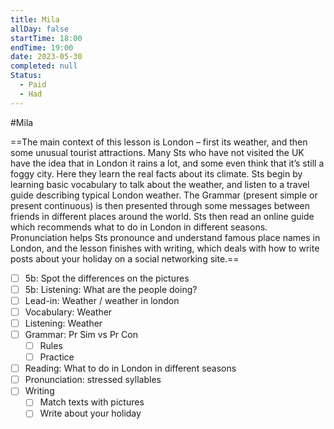 ```yaml
---
title: Mila
allDay: false
startTime: 18:00
endTime: 19:00
date: 2023-05-30
completed: null
Status:
  - Paid
  - Had
---
```

#Mila 

==The main context of this lesson is London – first its weather, and then some unusual tourist attractions. Many Sts who have not visited the UK have the idea that in London it rains a lot, and some even think that it’s still a foggy city. Here they learn the real facts about its climate. Sts begin by learning basic vocabulary to talk about the weather, and listen to a travel guide describing typical London weather. The Grammar (present simple or present continuous) is then presented through some messages between friends in different places around the world. Sts then read an online guide which recommends what to do in London in different seasons. Pronunciation helps Sts pronounce and understand famous place names in London, and the lesson finishes with writing, which deals with how to write posts about your holiday on a social networking site.== 


- [ ] 5b: Spot the differences on the pictures
- [ ] 5b: Listening: What are the people doing?
- [ ] Lead-in: Weather / weather in london
- [ ] Vocabulary: Weather
- [ ] Listening: Weather
- [ ] Grammar: Pr Sim vs Pr Con
	- [ ] Rules
	- [ ] Practice
- [ ] Reading: What to do in London in different seasons
- [ ] Pronunciation: stressed syllables
- [ ] Writing
	- [ ] Match texts with pictures
	- [ ] Write about your holiday